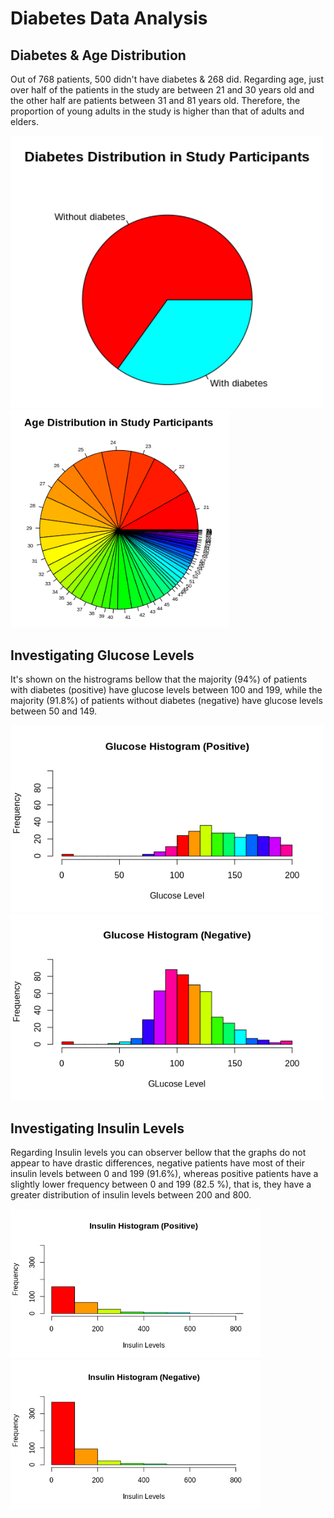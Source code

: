 # Diabetes Data Analysis

##  Diabetes & Age Distribution 
Out of 768 patients, 500 didn't have diabetes & 268 did. Regarding age, just over half of the patients in the study are between 21 and 30 years old and the other half are patients between 31 and 81 years old. Therefore, the proportion of young adults in the study is higher than that of adults and elders.

<img src="https://github.com/luamz/diabetes-data-analysis/blob/master/imgs/diabetes_distribution.png?raw=true" width="500"> <img src="https://github.com/luamz/diabetes-data-analysis/blob/master/imgs/age_distribution.png?raw=true" width="350">

## Investigating Glucose Levels 
It's shown on the histrograms bellow that the majority (94%) of patients with diabetes (positive) have glucose levels between 100 and 199, while the majority (91.8%) of patients without diabetes (negative) have glucose levels between 50 and 149.

<img src="https://github.com/luamz/diabetes-data-analysis/blob/master/imgs/glucose_hist_positve.png?raw=true" width="500"> <img src="https://github.com/luamz/diabetes-data-analysis/blob/master/imgs/glucose_hist_negative.png?raw=true" width="500">

## Investigating Insulin Levels
Regarding Insulin levels you can observer bellow that the graphs do not appear to have drastic differences, negative patients have most of their insulin levels between 0 and 199 (91.6%), whereas positive patients have a slightly lower frequency between 0 and 199 (82.5 %), that is, they have a greater distribution of insulin levels between 200 and 800.

<img src="https://github.com/luamz/diabetes-data-analysis/blob/master/imgs/insulin_hist_positive.png?raw=true" width="400"> <img src="https://github.com/luamz/diabetes-data-analysis/blob/master/imgs/insulin_hist_negative.png?raw=true" width="400">
